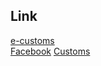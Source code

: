 ## Link

[e-customs][1]  
[Facebook][2]
[Customs][3]  
  
[1]: http://www.e-customs.co.th 
[2]: https://www.facebook.com/ECS.24hr/
[3]: http://www.customs.go.th
<!--stackedit_data:
eyJoaXN0b3J5IjpbLTEzNzk1MzQ1NzQsMzE1Njg2MDk4XX0=
-->